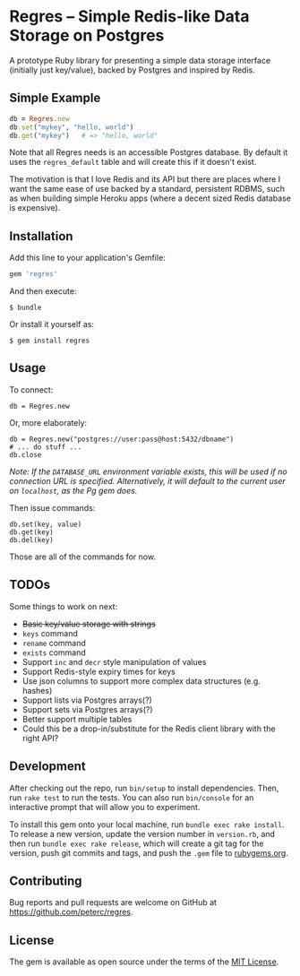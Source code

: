 # Regres – Simple Redis-like Data Storage on Postgres

A prototype Ruby library for presenting a simple data storage interface (initially just key/value), backed by Postgres and inspired by Redis.

## Simple Example

```ruby
db = Regres.new
db.set("mykey", "hello, world")
db.get("mykey")   # => "hello, world"
```

Note that all Regres needs is an accessible Postgres database. By default it uses the `regres_default` table and will create this if it doesn't exist.

The motivation is that I love Redis and its API but there are places where I want the same ease of use backed by a standard, persistent RDBMS, such as when building simple Heroku apps (where a decent sized Redis database is expensive).

## Installation

Add this line to your application's Gemfile:

```ruby
gem 'regres'
```

And then execute:

    $ bundle

Or install it yourself as:

    $ gem install regres

## Usage

To connect:

    db = Regres.new

Or, more elaborately:

    db = Regres.new("postgres://user:pass@host:5432/dbname")
    # ... do stuff ...
    db.close

*Note: If the `DATABASE_URL` environment variable exists, this will be used if no connection URL is specified. Alternatively, it will default to the current user on `localhost`, as the Pg gem does.*

Then issue commands:

    db.set(key, value)
    db.get(key)
    db.del(key)

Those are all of the commands for now.

## TODOs

Some things to work on next:

* ~~Basic key/value storage with strings~~
* `keys` command
* `rename` command
* `exists` command
* Support `inc` and `decr` style manipulation of values
* Support Redis-style expiry times for keys
* Use json columns to support more complex data structures (e.g. hashes)
* Support lists via Postgres arrays(?)
* Support sets via Postgres arrays(?)
* Better support multiple tables
* Could this be a drop-in/substitute for the Redis client library with the right API?

## Development

After checking out the repo, run `bin/setup` to install dependencies. Then, run `rake test` to run the tests. You can also run `bin/console` for an interactive prompt that will allow you to experiment.

To install this gem onto your local machine, run `bundle exec rake install`. To release a new version, update the version number in `version.rb`, and then run `bundle exec rake release`, which will create a git tag for the version, push git commits and tags, and push the `.gem` file to [rubygems.org](https://rubygems.org).

## Contributing

Bug reports and pull requests are welcome on GitHub at https://github.com/peterc/regres.

## License

The gem is available as open source under the terms of the [MIT License](http://opensource.org/licenses/MIT).

